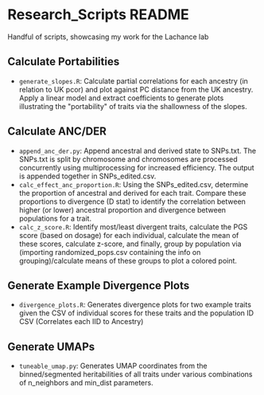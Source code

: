 # Research_Scripts README
Handful of scripts, showcasing my work for the Lachance lab

## Calculate Portabilities
- `generate_slopes.R`: Calculate partial correlations for each ancestry (in relation to UK pcor) and plot against PC distance from the UK ancestry. Apply a linear model and extract coefficients to generate plots illustrating the "portability" of traits via the shallowness of the slopes. 

## Calculate ANC/DER 
- `append_anc_der.py`: Append ancestral and derived state to SNPs.txt. The SNPs.txt is split by chromosome and chromosomes are processed concurrently using multiprocessing for increased efficiency. The output is appended together in SNPs_edited.csv.
- `calc_effect_anc_proportion.R`: Using the SNPs_edited.csv, determine the proportion of ancestral and derived for each trait. Compare these proportions to divergence (D stat) to identify the correlation between higher (or lower) ancestral proportion and divergence between populations for a trait.
- `calc_z_score.R`: Identify most/least divergent traits, calculate the PGS score (based on dosage) for each individual, calculate the mean of these scores, calculate z-score, and finally, group by population via (importing randomized_pops.csv containing the info on grouping)/calculate means of these groups to plot a colored point. 

## Generate Example Divergence Plots 
- `divergence_plots.R`: Generates divergence plots for two example traits given the CSV of individual scores for these traits and the population ID CSV (Correlates each IID to Ancestry)

## Generate UMAPs
- `tuneable_umap.py`: Generates UMAP coordinates from the binned/segmented heritabilities of all traits under various combinations of n_neighbors and min_dist parameters. 